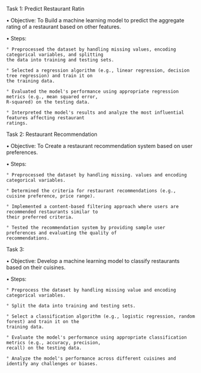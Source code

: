 Task 1: Predict Restaurant Ratin

  • Objective: To Build a machine learning model to predict the aggregate rating of a restaurant based on 
  other features.

  • Steps:

    ° Preprocessed the dataset by handling missing values, encoding categorical variables, and splitting
    the data into training and testing sets.

    ° Selected a regression algorithm (e.g., linear regression, decision tree regression) and train it on
    the training data.

    ° Evaluated the model's performance using appropriate regression metrics (e.g., mean squared error, 
    R-squared) on the testing data.

    ° Interpreted the model's results and analyze the most influential features affecting restaurant 
    ratings.

Task 2: Restaurant Recommendation

  • Objective: To Create a restaurant recommendation system based on user preferences.

  • Steps:
  
    ° Preprocessed the dataset by handling missing. values and encoding categorical variables.
    
    ° Determined the criteria for restaurant recommendations (e.g., cuisine preference, price range).

    ° Implemented a content-based filtering approach where users are recommended restaurants similar to 
    their preferred criteria.

    ° Tested the recommendation system by providing sample user preferences and evaluating the quality of 
    recommendations.

Task 3: 

  • Objective: Develop a machine learning model to classify restaurants based on their cuisines.

  • Steps:
  
    ° Preprocess the dataset by handling missing value and encoding categorical variables.

    ° Split the data into training and testing sets.

    ° Select a classification algorithm (e.g., logistic regression, random forest) and train it on the
    training data.

    ° Evaluate the model's performance using appropriate classification metrics (e.g., accuracy, precision,
    recall) on the testing data.
    
    ° Analyze the model's performance across different cuisines and identify any challenges or biases.
